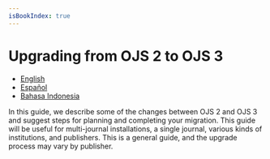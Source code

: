 ```yaml
---
isBookIndex: true
---
```


# Upgrading from OJS 2 to OJS 3

* [English](./en)
* [Español](./es)
* [Bahasa Indonesia](./id)

In this guide, we describe some of the changes between OJS 2 and OJS 3 and suggest steps for planning and completing your migration. This guide will be useful for multi-journal installations, a single journal, various kinds of institutions, and publishers. This is a general guide, and the upgrade process may vary by publisher.

